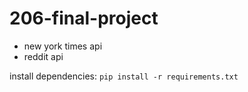 # 206-final-project
 
- new york times api
- reddit api

install dependencies:
`pip install -r requirements.txt`
